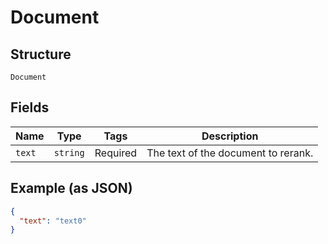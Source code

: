 
# Document

## Structure

`Document`

## Fields

| Name | Type | Tags | Description |
|  --- | --- | --- | --- |
| `text` | `string` | Required | The text of the document to rerank. |

## Example (as JSON)

```json
{
  "text": "text0"
}
```

